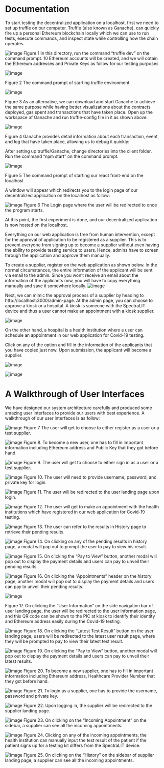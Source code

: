  # Documentation
To start testing the decentralized application on a localhost, first we need to set up truffle on our computer. Truffle (also known as Ganache), can quickly fire up a personal Ethereum blockchain locally which we can use to run tests, execute commands, and inspect state while controlling how the chain operates.

 ![image](https://user-images.githubusercontent.com/52153734/165371931-d68cb1f1-c9bf-446a-b379-e289eac0c823.png)
Figure 1 In this directory, run the command “truffle dev” on the command prompt. 10 Ethereum accounts will be created, and we will obtain the Ethereum addresses and Private Keys as follow for our testing purposes






![image](https://user-images.githubusercontent.com/52153734/165371940-124a2972-b5f4-455f-a35e-e919ff80107a.png)

Figure 2 The command prompt of starting truffle environment




![image](https://user-images.githubusercontent.com/52153734/165371996-155cfdb2-9a10-4eaa-b0d6-067f5a5ff4f1.png) 

Figure 3 As an alternative, we can download and start Ganache to achieve the same purpose while having better visualizations about the contracts deployed, gas spent and transactions that have taken place. Open up the workspace of Ganache and run truffle-config file in it as shown above.

![image](https://user-images.githubusercontent.com/52153734/165372025-4cde53fa-5b41-47ca-9bde-39abba4f0d4c.png)	

Figure 4 Ganache provides detail information about each transaction, event, and log that have taken place, allowing us to debug it quickly:

After setting up truffle/Ganache, change directories into the client folder. Run the command “npm start” on the command prompt.

![image](https://user-images.githubusercontent.com/52153734/165372055-cf8360a3-884b-40e0-ac36-334be37e784a.png) 


Figure 5 The command prompt of starting our react front-end on the localhost

A window will appear which redirects you to the login page of our decentralized application on the localhost as follow:

![image](https://user-images.githubusercontent.com/52153734/165372074-e3f096f2-53c2-41dd-88f1-8fb4e1ff319c.png) 
Figure 6 The Login page where the user will be redirected to once the program starts.

At this point, the first experiment is done, and our decentralized application is now hosted on the localhost.


Everything on our web application is free from human intervention, except for the approval of application to be registered as a supplier. This is to prevent everyone from signing up to become a supplier without even having the ability to provide testing service to users. Hence, admins have to screen through the application and approve them manually.

To create a supplier, register on the web application as shown below. In the normal circumstances, the entire information of the applicant will be sent via email to the admin. Since you won’t receive an email about the information of the applicants now, you will have to copy everything manually and save it somewhere locally. 
![image](https://user-images.githubusercontent.com/52153734/165372105-8d28829d-5275-40d6-a28f-7842e370d7d2.png)


Next, we can mimic the approval process of a supplier by heading to http://localhost:3000/admin-page. 
At the admin page, you can choose to approve a kiosk or a hospital. A kiosk is someone with the SpectraLIT device and thus a user cannot make an appointment with a kiosk supplier.


![image](https://user-images.githubusercontent.com/52153734/165372132-669d2b9a-f3fc-4eb2-b56c-f4c34cb2b8fa.png)

  

On the other hand, a hospital is a health institution where a user can schedule an appointment in our web application for Covid-19 testing.


Click on any of the option and fill in the information of the applicants that you have copied just now. Upon submission, the applicant will become a supplier.


![image](https://user-images.githubusercontent.com/52153734/165372171-2401bd16-cf45-44bc-bdde-b414374f937a.png)

![image](https://user-images.githubusercontent.com/52153734/165372181-2e12d406-86c5-429a-8677-8cef498671c5.png)



# A Walkthrough of User Interfaces 
We have designed our system architecture carefully and produced some amazing user interfaces to provide our users with best experience. A walkthrough of our user interfaces is as follow: 

![image](https://user-images.githubusercontent.com/52153734/165372200-e7189f8a-cf46-4d8a-be4f-170dc9768674.png) 
Figure 7 The user will get to choose to either register as a user or a test supplier.

![image](https://user-images.githubusercontent.com/52153734/165372212-67e9c909-587a-418f-9af3-c1011f6db932.png)
Figure 8. To become a new user, one has to fill in important information including Ethereum address and Public Key that they got before hand.

![image](https://user-images.githubusercontent.com/52153734/165372225-a072041b-1313-481b-86cb-d272e1c3e9bb.png) 
Figure 9. The user will get to choose to either sign in as a user or a test supplier.

![image](https://user-images.githubusercontent.com/52153734/165372244-f81c7eb5-0f05-4475-9009-a0ef175a904d.png) 
Figure 10. The user will need to provide username, password, and private key for login.

![image](https://user-images.githubusercontent.com/52153734/165372252-c707c5cf-3bd9-4f82-8035-5fbb57966c3b.png) 
Figure 11. The user will be redirected to the user landing page upon login.

![image](https://user-images.githubusercontent.com/52153734/165372276-7163f827-4302-47a9-80fa-bc8c1c708b06.png) 
Figure 12. The user will get to make an appointment with the health institutions which have registered in our web application for Covid-19 testing.

 ![image](https://user-images.githubusercontent.com/52153734/165372288-815121fa-b053-44b4-919b-0594e467f9c5.png)
Figure 13. The user can refer to the results in History page to retrieve their pending results.

![image](https://user-images.githubusercontent.com/52153734/165372303-db4302cd-2c6e-4e14-9bec-04f623ce1ac0.png) 
Figure 14. On clicking on any of the pending results in history page, a modal will pop out to prompt the user to pay to view his result.

![image](https://user-images.githubusercontent.com/52153734/165372315-0c70a7df-9fe3-4620-b857-3b587c09a1dd.png) 
Figure 15. On clicking the “Pay to View” button, another modal will pop out to display the payment details and users can pay to unveil their pending results.

![image](https://user-images.githubusercontent.com/52153734/165372332-090f0816-529d-4c65-ac35-21cd291fbd88.png) 
Figure 16. On clicking the “Appointments” header on the history page, another modal will pop out to display the payment details and users can pay to unveil their pending results.

![image](https://user-images.githubusercontent.com/52153734/165372344-991473f7-2037-4208-aea6-5ee5b33b1969.png)
 
Figure 17. On clicking the “User Information” on the side navigation bar of user landing page, the user will be redirected to the user information page, and this QR code can be shown to the PIC at kiosk to identify their identity and Ethereum address easily during the Covid-19 testing.

 ![image](https://user-images.githubusercontent.com/52153734/165372361-c455ff83-cb2c-4bea-bf49-78292e0d3eec.png)
Figure 18. On clicking the “Latest Test Result” button on the user landing page, users will be redirected to the latest user result page, where they will be prompted to pay to view their latest test result.
 
 ![image](https://user-images.githubusercontent.com/52153734/165372368-271ff6d3-e2b0-4bd1-8dd1-c69c358fe72a.png)
Figure 19. On clicking the “Pay to View” button, another modal will pop out to display the payment details and users can pay to unveil their latest results.

 ![image](https://user-images.githubusercontent.com/52153734/165372383-e31fa5a9-a9b3-47db-b5a9-b385c489ef0a.png)
Figure 20. To become a new supplier, one has to fill in important information including Ethereum address, Healthcare Provider Number that they got before hand.

![image](https://user-images.githubusercontent.com/52153734/165372387-2af1d079-a467-432f-ab13-2ce0ff7c9ba4.png) 
Figure 21. To login as a supplier, one has to provide the username, password and private key.

 ![image](https://user-images.githubusercontent.com/52153734/165372403-27e53c1d-4157-4060-ad75-2aab9d39c137.png)
Figure 22. Upon logging in, the supplier will be redirected to the supplier landing page.

 ![image](https://user-images.githubusercontent.com/52153734/165372418-b6f37ce3-4cdb-4663-b2b1-a968f96b2fec.png)
Figure 23. On clicking on the “Incoming Appointment” on the sidebar, a supplier can see all the incoming appointments.

 ![image](https://user-images.githubusercontent.com/52153734/165372427-efe35eac-e561-48c2-9c29-7e5d505ebe44.png)
Figure 24. Clicking on any of the incoming appointments, the health institution can manually input the test result of the patient if the patient signs up for a testing kit differs from the SpectraLIT device. 

![image](https://user-images.githubusercontent.com/52153734/165372444-b0e50e06-5aa2-4984-a7ee-d6842e7097a3.png)
Figure 25. On clicking on the “History” on the sidebar of supplier landing page, a supplier can see all the incoming appointments.



